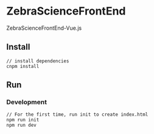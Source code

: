 # ZebraScienceFrontEnd
ZebraScienceFrontEnd-Vue.js

## Install

```bush
// install dependencies
cnpm install
```

## Run

### Development

```bush
// For the first time, run init to create index.html
npm run init
npm run dev
```

